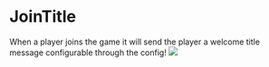 # JoinTitle
When a player joins the game it will send the player a welcome title message configurable through the config!
[![](https://poggit.pmmp.io/shield.state/JoinTitle)](https://poggit.pmmp.io/p/JoinTitle)
<a href="https://poggit.pmmp.io/p/JoinTitle">
